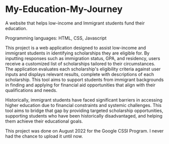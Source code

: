# My-Education-My-Journey
A website that helps low-income and Immigrant students fund their education.

Programming languages: HTML, CSS, Javascript

This project is a web application designed to assist low-income and immigrant students in identifying scholarships they are eligible for. By inputting responses such as immigration status, GPA, and residency, users receive a customized list of scholarships tailored to their circumstances. The application evaluates each scholarship's eligibility criteria against user inputs and displays relevant results, complete with descriptions of each scholarship. This tool aims to support students from immigrant backgrounds in finding and applying for financial aid opportunities that align with their qualifications and needs.

Historically, immigrant students have faced significant barriers in accessing higher education due to financial constraints and systemic challenges. This tool aims to bridge that gap by providing targeted scholarship opportunities, supporting students who have been historically disadvantaged, and helping them achieve their educational goals.

This project was done on August 2022 for the Google CSSI Program. I never had the chance to upload it until now.
